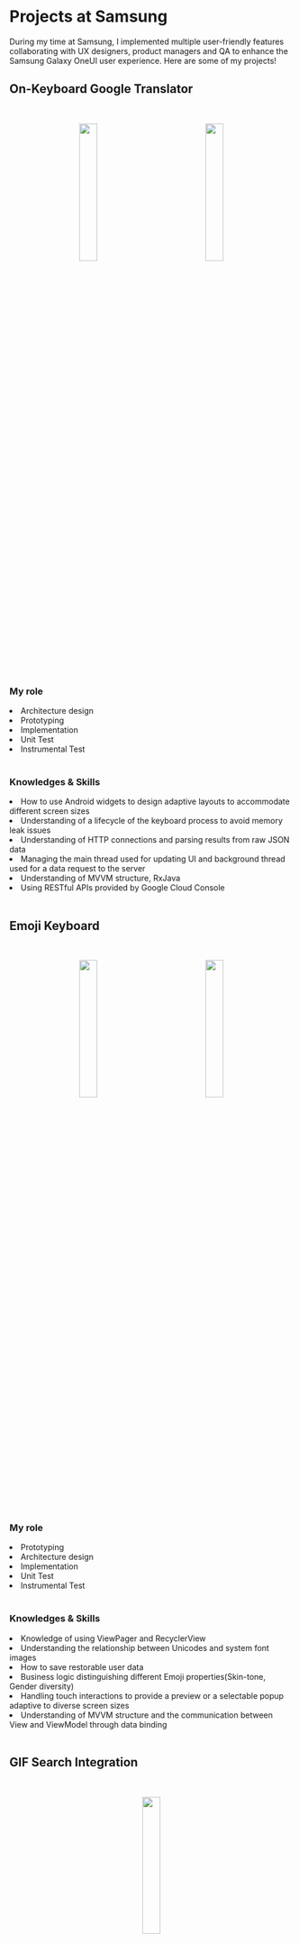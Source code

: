 <h1>Projects at Samsung</h1>

During my time at Samsung, I implemented multiple user-friendly features collaborating with UX designers, product managers and QA to enhance the Samsung Galaxy OneUI user experience. Here are some of my projects!

<!-- Google Translator -->
<h2>On-Keyboard Google Translator</h2>
<br>
<p align="center">
  <img src="https://user-images.githubusercontent.com/57670625/220238956-0aefc6e4-64e3-4f15-90d9-2788746b2608.gif" width="25%"/>
  &nbsp; &nbsp; &nbsp; &nbsp; &nbsp; &nbsp; &nbsp; &nbsp; &nbsp; &nbsp; &nbsp; &nbsp;
  <img src="https://user-images.githubusercontent.com/57670625/220238957-c825df07-8c99-4c71-b2b2-1cb4078793be.gif" width="25%"/>
</p>

<h3>My role</h3>
<li>Architecture design</li>
<li>Prototyping</li>
<li>Implementation</li>
<li>Unit Test</li>
<li>Instrumental Test</li>
<br>
<h3>Knowledges & Skills</h3>
<li>How to use Android widgets to design adaptive layouts to accommodate different screen sizes</li>
<li>Understanding of a lifecycle of the keyboard process to avoid memory leak issues</li>
<li>Understanding of HTTP connections and parsing results from raw JSON data</li>
<li>Managing the main thread used for updating UI and background thread used for a data request to the server</li>
<li>Understanding of MVVM structure, RxJava</li>
<li>Using RESTful APIs provided by Google Cloud Console</li>
<br>

<!-- Emoji Keyboard -->
<h2>Emoji Keyboard</h2>
<br>
<p align="center">
  <img src="https://user-images.githubusercontent.com/57670625/220243378-fd660229-93d7-4f7e-9950-6984a9ab3d0e.gif" width="25%"/>
  &nbsp; &nbsp; &nbsp; &nbsp; &nbsp; &nbsp; &nbsp; &nbsp; &nbsp; &nbsp; &nbsp; &nbsp;
  <img src="https://user-images.githubusercontent.com/57670625/220243379-2aed8e3e-ac9a-431b-abe7-e00022d8083a.gif" width="25%"/>
</p>

<h3>My role</h3>
<li>Prototyping</li>
<li>Architecture design</li>
<li>Implementation</li>
<li>Unit Test</li>
<li>Instrumental Test</li>
<br>
<h3>Knowledges & Skills</h3>
<li>Knowledge of using ViewPager and RecyclerView</li>
<li>Understanding the relationship between Unicodes and system font images</li>
<li>How to save restorable user data</li>
<li>Business logic distinguishing different Emoji properties(Skin-tone, Gender diversity)</li>
<li>Handling touch interactions to provide a preview or a selectable popup adaptive to diverse screen sizes</li>
<li>Understanding of MVVM structure and the communication between View and ViewModel through data binding</li>
<br>

<!-- GIF Search -->
<h2>GIF Search Integration</h2>
<br>
<p align="center">
  <img src="https://user-images.githubusercontent.com/57670625/220244135-ab7d078e-8a23-49ce-ada4-41d1079e29ca.gif" width="25%"/>
</p>

<h3>My role</h3>
<li>Prototyping</li>
<li>Implementation</li>
<li>Testing</li>
<br>
<h3>Knowledges & Skills</h3>
<li>Understanding of RESTful APIs provided from content provider partners - Giphy and Tenor</li>
<li>Request contents and receiving a response from the server through HTTP connections and parsing data from JSON object</li>
<li>Understanding a relationship between image resolution and data usage</li>
<li>How to show animated images using Glide library considering memory leak issue</li>
<li>How to adjust image size adapting to diverse screen size</li>
<br>

<!-- Kaomoji and Symbol -->
<h2>Kaomoji & Symbol Keyboard</h2>
<br>
<p align="center">
  <img src="https://user-images.githubusercontent.com/57670625/220244817-6a5bdb4b-3c75-4518-a27f-ac76b3fd87a4.gif" width="25%"/>
  &nbsp; &nbsp; &nbsp; &nbsp; &nbsp; &nbsp; &nbsp; &nbsp; &nbsp; &nbsp; &nbsp; &nbsp;
  <img src="https://user-images.githubusercontent.com/57670625/220244819-9b699dae-4c47-4680-92fc-d28044bebd09.gif" width="25%"/>
</p>

<h3>My role</h3>
<li>Architecture Design</li>
<li>Implementation</li>
<li>Testing</li>
<br>
<h3>Knowledges & Skills</h3>
<li>Knowledge of ViewPager and RecyclerView</li>
<li>How to save restorable user data</li>
<br>

<!-- Smart Tips -->
<h2>Smart Tips</h2>
<br>
<p align="center">
  <img src="https://user-images.githubusercontent.com/57670625/220245448-777e124b-387b-4f43-b959-1e467fdfd5db.jpg" width="25%"/>
  &nbsp; &nbsp; &nbsp; &nbsp; &nbsp; &nbsp; 
  <img src="https://user-images.githubusercontent.com/57670625/220245449-4d80c33b-f401-46de-a0cf-5e55347c0d7d.jpg" width="25%"/>
  &nbsp; &nbsp; &nbsp; &nbsp; &nbsp; &nbsp;
  <img src="https://user-images.githubusercontent.com/57670625/220245300-a8dd2e8e-249c-4b17-87c3-a0132b73592d.gif" width="25%"/>
</p>

<h3>My role</h3>
<li>Prototyping</li>
<li>Implementation</li>
<li>Testing</li>
<br>

<h3>Knowledges & Skills</h3>
<li>Understanding of Android Popup Window</li>
<li>Responsive layout designs supporting different screen sizes</li>
<li>Handling touch motion events to show and dismiss guided tips</li>
<li>Knowledge of applying Lottie animation provided by Airbnb</li>
<br>
